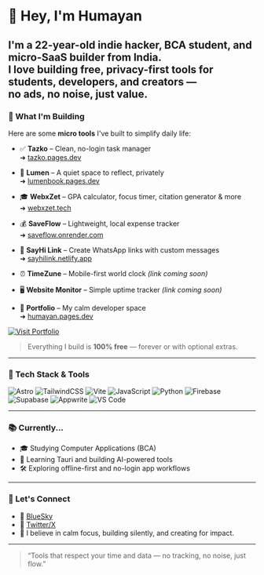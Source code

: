 # 👋 Hey, I'm Humayan

I'm a 22-year-old indie hacker, BCA student, and micro-SaaS builder from India.  
I love building **free, privacy-first tools** for students, developers, and creators —  
**no ads, no noise, just value.**
---

### 🚀 What I'm Building

Here are some **micro tools** I've built to simplify daily life:

- ✅ **Tazko** – Clean, no-login task manager  
  ➜ [tazko.pages.dev](https://tazko.pages.dev/)

- 📓 **Lumen** – A quiet space to reflect, privately  
  ➜ [lumenbook.pages.dev](https://lumenbook.pages.dev/)

- 🎓 **WebxZet** – GPA calculator, focus timer, citation generator & more  
  ➜ [webxzet.tech](https://webxzet.tech/)

- 💰 **SaveFlow** – Lightweight, local expense tracker  
  ➜ [saveflow.onrender.com](https://saveflow.onrender.com/)

- 🔗 **SayHi Link** – Create WhatsApp links with custom messages  
  ➜ [sayhilink.netlify.app](https://sayhilink.netlify.app/)

- ⏰ **TimeZune** – Mobile-first world clock *(link coming soon)*

- 🖥️ **Website Monitor** – Simple uptime tracker *(link coming soon)*

- 🧘 **Portfolio** – My calm developer space  
  ➜ [humayan.pages.dev](https://humayan.pages.dev/)

[![Visit Portfolio](https://img.shields.io/badge/Visit-Portfolio-0A192F?style=for-the-badge&logo=windowsterminal&logoColor=white)](https://humayan.pages.dev)

> Everything I build is **100% free** — forever or with optional extras.

---

### 🧰 Tech Stack & Tools

![Astro](https://img.shields.io/badge/Astro-ff5d01?style=for-the-badge&logo=astro&logoColor=white)
![TailwindCSS](https://img.shields.io/badge/TailwindCSS-38bdf8?style=for-the-badge&logo=tailwind-css&logoColor=white)
![Vite](https://img.shields.io/badge/Vite-646CFF?style=for-the-badge&logo=vite&logoColor=white)
![JavaScript](https://img.shields.io/badge/JavaScript-F7DF1E?style=for-the-badge&logo=javascript&logoColor=black)
![Python](https://img.shields.io/badge/Python-3670A0?style=for-the-badge&logo=python&logoColor=white)
![Firebase](https://img.shields.io/badge/Firebase-ffca28?style=for-the-badge&logo=firebase&logoColor=black)
![Supabase](https://img.shields.io/badge/Supabase-3ecf8e?style=for-the-badge&logo=supabase&logoColor=white)
![Appwrite](https://img.shields.io/badge/Appwrite-F02E65?style=for-the-badge&logo=appwrite&logoColor=white)
![VS Code](https://img.shields.io/badge/VSCode-007ACC?style=for-the-badge&logo=visual-studio-code&logoColor=white)

---

### 📚 Currently...

- 🎓 Studying Computer Applications (BCA)
- 🤖 Learning Tauri and building AI-powered tools
- 🛠️ Exploring offline-first and no-login app workflows

---

### 🤝 Let's Connect

- 💬 [BlueSky](https://bsky.app/profile/humayan.bsky.social)  
- 💬 [Twitter/X](https://x.com/0x98c9)  
- 🧠 I believe in calm focus, building silently, and creating for impact.

---

> “Tools that respect your time and data — no tracking, no noise, just flow.”
